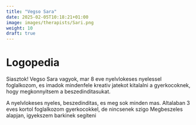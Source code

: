```yaml
---
title: "Vegso Sara"
date: 2025-02-05T10:18:21+01:00
image: images/therapists/Sari.png
weight: 10
draft: true
---
```

# Logopedia
Siasztok! Vegso Sara vagyok, mar 8 eve nyelvlokeses nyelessel foglalkozom, es imadok mindenfele kreativ jatekot kitalalni a gyerkocoknek, hogy megkonnyitsem a beszedinditasukat.
<!-- more -->
A nyelvlokeses nyeles, beszedinditas, es meg sok minden mas. Altalaban 3 eves kortol foglalkozom gyerkocokkel, de nincsenek szigo
Megbeszeles alapjan, igyekszem barkinek segiteni